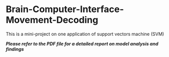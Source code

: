 # Brain-Computer-Interface-Movement-Decoding
This is a mini-project on one application of support vectors machine (SVM) 

***Please refer to the PDF file for a detailed report on model analysis and findings***
